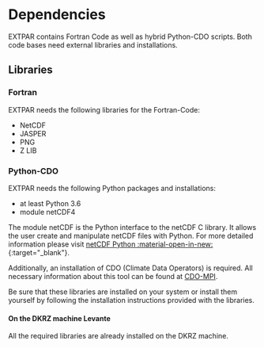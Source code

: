 # Dependencies

EXTPAR contains Fortran Code as well as hybrid Python-CDO scripts.
Both code bases need external libraries and installations.

## Libraries

### Fortran

EXTPAR needs the following libraries for the Fortran-Code:

- NetCDF
- JASPER
- PNG
- Z LIB

### Python-CDO

EXTPAR needs the following Python packages and installations:

- at least Python 3.6
- module netCDF4

The module netCDF is the Python interface to the netCDF C library. It allows the user create and manipulate netCDF files with Python.
For more detailed information please visit [netCDF Python :material-open-in-new:](https://unidata.github.io/netcdf4-python/){:target="_blank"}.

Additionally, an installation of CDO (Climate Data Operators) is required. All necessary information about this tool can be found at [CDO-MPI]( https://code.mpimet.mpg.de/projects/cdo/).

Be sure that these libraries are installed on your system
or install them yourself by following the installation
instructions provided with the libraries.

#### On the DKRZ machine Levante

All the required libraries are already installed on the DKRZ machine.

